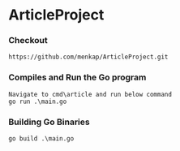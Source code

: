 # ArticleProject
### Checkout
```
https://github.com/menkap/ArticleProject.git
```
### Compiles and Run the Go program
```
Navigate to cmd\article and run below command
go run .\main.go
```
### Building Go Binaries
```
go build .\main.go
```

